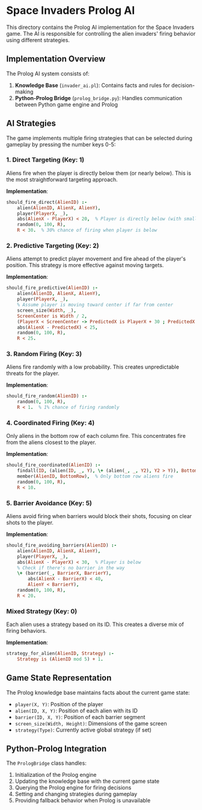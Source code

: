 # Space Invaders Prolog AI

This directory contains the Prolog AI implementation for the Space Invaders game. The AI is responsible for controlling the alien invaders' firing behavior using different strategies.

## Implementation Overview

The Prolog AI system consists of:

1. **Knowledge Base** (`invader_ai.pl`): Contains facts and rules for decision-making
2. **Python-Prolog Bridge** (`prolog_bridge.py`): Handles communication between Python game engine and Prolog

## AI Strategies

The game implements multiple firing strategies that can be selected during gameplay by pressing the number keys 0-5:

### 1. Direct Targeting (Key: 1)
Aliens fire when the player is directly below them (or nearly below). This is the most straightforward targeting approach.

**Implementation**: 
```prolog
should_fire_direct(AlienID) :-
    alien(AlienID, AlienX, AlienY),
    player(PlayerX, _),
    abs(AlienX - PlayerX) < 20,  % Player is directly below (with small margin)
    random(0, 100, R),
    R < 30.  % 30% chance of firing when player is below
```

### 2. Predictive Targeting (Key: 2)
Aliens attempt to predict player movement and fire ahead of the player's position. This strategy is more effective against moving targets.

**Implementation**:
```prolog
should_fire_predictive(AlienID) :-
    alien(AlienID, AlienX, AlienY),
    player(PlayerX, _),
    % Assume player is moving toward center if far from center
    screen_size(Width, _),
    ScreenCenter is Width / 2,
    (PlayerX < ScreenCenter -> PredictedX is PlayerX + 30 ; PredictedX is PlayerX - 30),
    abs(AlienX - PredictedX) < 25,
    random(0, 100, R),
    R < 25.
```

### 3. Random Firing (Key: 3)
Aliens fire randomly with a low probability. This creates unpredictable threats for the player.

**Implementation**:
```prolog
should_fire_random(AlienID) :-
    random(0, 100, R),
    R < 1.  % 1% chance of firing randomly
```

### 4. Coordinated Firing (Key: 4)
Only aliens in the bottom row of each column fire. This concentrates fire from the aliens closest to the player.

**Implementation**:
```prolog
should_fire_coordinated(AlienID) :-
    findall(ID, (alien(ID, _, Y), \+ (alien(_, _, Y2), Y2 > Y)), BottomRow),
    member(AlienID, BottomRow),  % Only bottom row aliens fire
    random(0, 100, R),
    R < 10.
```

### 5. Barrier Avoidance (Key: 5)
Aliens avoid firing when barriers would block their shots, focusing on clear shots to the player.

**Implementation**:
```prolog
should_fire_avoiding_barriers(AlienID) :-
    alien(AlienID, AlienX, AlienY),
    player(PlayerX, _),
    abs(AlienX - PlayerX) < 30,  % Player is below
    % Check if there's no barrier in the way
    \+ (barrier(_, BarrierX, BarrierY), 
        abs(AlienX - BarrierX) < 40,
        AlienY < BarrierY),
    random(0, 100, R),
    R < 20.
```

### Mixed Strategy (Key: 0)
Each alien uses a strategy based on its ID. This creates a diverse mix of firing behaviors.

**Implementation**:
```prolog
strategy_for_alien(AlienID, Strategy) :-
    Strategy is (AlienID mod 5) + 1.
```

## Game State Representation

The Prolog knowledge base maintains facts about the current game state:

- `player(X, Y)`: Position of the player
- `alien(ID, X, Y)`: Position of each alien with its ID
- `barrier(ID, X, Y)`: Position of each barrier segment
- `screen_size(Width, Height)`: Dimensions of the game screen
- `strategy(Type)`: Currently active global strategy (if set)

## Python-Prolog Integration

The `PrologBridge` class handles:
1. Initialization of the Prolog engine
2. Updating the knowledge base with the current game state
3. Querying the Prolog engine for firing decisions
4. Setting and changing strategies during gameplay
5. Providing fallback behavior when Prolog is unavailable 